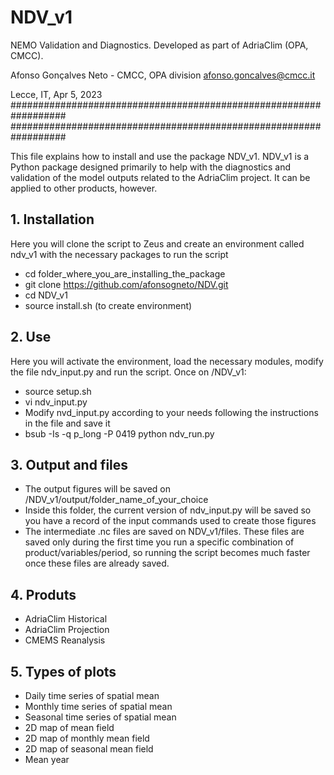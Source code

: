 # NDV_v1
NEMO Validation and Diagnostics. Developed as part of AdriaClim (OPA, CMCC).

Afonso Gonçalves Neto - CMCC, OPA division
afonso.goncalves@cmcc.it

Lecce, IT, Apr 5, 2023
##################################################################
##################################################################

This file explains how to install and use the package NDV_v1. NDV_v1 is a Python package designed primarily to help with the diagnostics and validation of the model outputs related to the AdriaClim project. It can be applied to other products, however.

## 1. Installation

Here you will clone the script to Zeus and create an environment called ndv_v1 with the necessary packages to run the script

- cd folder_where_you_are_installing_the_package 
- git clone https://github.com/afonsogneto/NDV.git
- cd NDV_v1
- source install.sh (to create environment)

## 2. Use

Here you will activate the environment, load the necessary modules, modify the file ndv_input.py and run the script. Once on /NDV_v1:

- source setup.sh
- vi ndv_input.py
- Modify nvd_input.py according to your needs following the instructions in the file and save it
- bsub -Is -q p_long -P 0419 python ndv_run.py 

## 3. Output and files

- The output figures will be saved on /NDV_v1/output/folder_name_of_your_choice
- Inside this folder, the current version of ndv_input.py will be saved so you have a record of the input commands used to create those figures
- The intermediate .nc files are saved on NDV_v1/files. These files are saved only during the first time you run a specific combination of product/variables/period, so running the script becomes much faster once these files are already saved.

## 4. Produts

- AdriaClim Historical
- AdriaClim Projection
- CMEMS Reanalysis

## 5. Types of plots

- Daily time series of spatial mean
- Monthly time series of spatial mean
- Seasonal time series of spatial mean
- 2D map of mean field
- 2D map of monthly mean field
- 2D map of seasonal mean field
- Mean year

